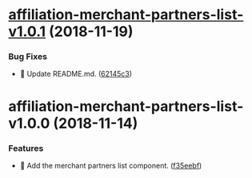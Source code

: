 # [affiliation-merchant-partners-list-v1.0.1](https://github.com/stone-payments/affiliation-web-components/compare/affiliation-merchant-partners-list-v1.0.0...affiliation-merchant-partners-list-v1.0.1) (2018-11-19)


### Bug Fixes

* :memo: Update README.md. ([62145c3](https://github.com/stone-payments/affiliation-web-components/commit/62145c3))

# affiliation-merchant-partners-list-v1.0.0 (2018-11-14)


### Features

* :construction: Add the merchant partners list component. ([f35eebf](https://github.com/stone-payments/affiliation-web-components/commit/f35eebf))
